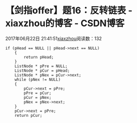 # 【剑指offer】题16：反转链表 - xiaxzhou的博客 - CSDN博客





2017年06月22日 21:41:51[xiaxzhou](https://me.csdn.net/xiaxzhou)阅读数：132








```
if (pHead == NULL || pHead->next == NULL)
    {
        return pHead;
    }
    ListNode * pPre = NULL;
    ListNode * pCur = pHead;
    ListNode * pNex = pCur->next;
    while (pNex != NULL)
    {
        pCur->next = pPre;
        pPre = pCur;
        pCur = pNex;
        pNex = pNex->next;
    }
    pCur->next = pPre;
    return pCur;
```



